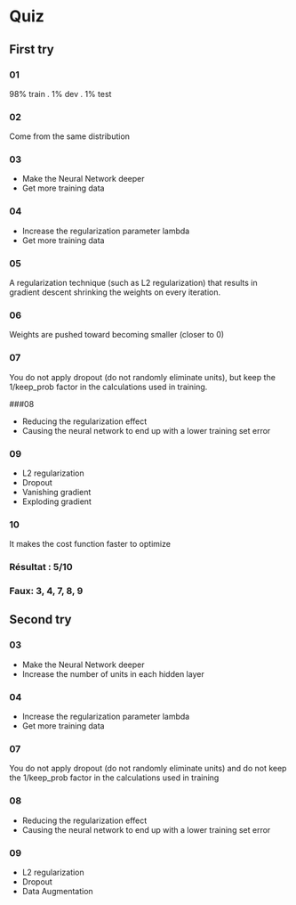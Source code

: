 # Quiz

## First try

### 01

98% train . 1% dev . 1% test

### 02

Come from the same distribution

### 03

- Make the Neural Network deeper
- Get more training data

### 04

- Increase the regularization parameter lambda
- Get more training data

### 05

A regularization technique (such as L2 regularization) that results in gradient descent shrinking the weights on every iteration.

### 06

Weights are pushed toward becoming smaller (closer to 0)

### 07

You do not apply dropout (do not randomly eliminate units), but keep the 1/keep_prob factor in the calculations used in training.

###08

- Reducing the regularization effect
- Causing the neural network to end up with a lower training set error

### 09

- L2 regularization
- Dropout
- Vanishing gradient
- Exploding gradient

### 10

It makes the cost function faster to optimize

### Résultat : 5/10

### Faux: 3, 4, 7, 8, 9

## Second try

### 03

- Make the Neural Network deeper
- Increase the number of units in each hidden layer

### 04

- Increase the regularization parameter lambda
- Get more training data

### 07

You do not apply dropout (do not randomly eliminate units) and do not keep the 1/keep_prob factor in the calculations used in training

### 08

- Reducing the regularization effect
- Causing the neural network to end up with a lower training set error

### 09

- L2 regularization
- Dropout
- Data Augmentation